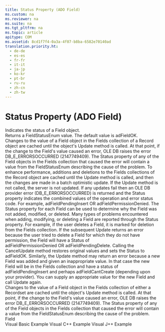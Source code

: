 ```yaml
---
title: Status Property (ADO Field)
ms.custom: na
ms.reviewer: na
ms.suite: na
ms.tgt_pltfrm: na
ms.topic: article
apitype: COM
ms.assetid: 8cd1f7f4-0a3a-4f07-b8ba-6582e70140ad
translation.priority.ht: 
  - de-de
  - es-es
  - fr-fr
  - it-it
  - ja-jp
  - ko-kr
  - pt-br
  - ru-ru
  - zh-cn
  - zh-tw
---
```

# Status Property (ADO Field)
<?xml version="1.0" encoding="utf-8"?>
<developerReferenceWithoutSyntaxDocument xmlns="http://ddue.schemas.microsoft.com/authoring/2003/5" xmlns:xlink="http://www.w3.org/1999/xlink" xmlns:xsi="http://www.w3.org/2001/XMLSchema-instance" xsi:schemaLocation="http://ddue.schemas.microsoft.com/authoring/2003/5 http://dduestorage.blob.core.windows.net/ddueschema/developer.xsd">
  <introduction>
    <para>Indicates the status of a <legacyLink xlink:href="b10a72fc-3c4b-4186-a70b-993dc9f7a092">Field</legacyLink> object.</para>
  </introduction>
  <section>
    <title>Return Value</title>
    <content>
      <para>Returns a <legacyLink xlink:href="e06da1e2-303f-41b2-a3b0-61e233da152c">FieldStatusEnum</legacyLink> value. The default value is <legacyBold>adFieldOK</legacyBold>.</para>
    </content>
  </section>
  <languageReferenceRemarks>
    <content />
    <sections>
      <section>
        <title>Record Field Status</title>
        <content>
          <para>Changes to the value of a <legacyBold>Field</legacyBold> object in the Fields collection of a <legacyLink xlink:href="db83ed2c-a8e3-460c-8682-64667e4d5d01">Record</legacyLink> object are cached until the object's <legacyLink xlink:href="6b2a9c31-1a7e-40db-8a53-30720d0f6cc1">Update</legacyLink> method is called. At that point, if the change to the Field's value caused an error, OLE DB raises the error <legacyBold>DB_E_ERRORSOCCURRED</legacyBold> (2147749409). The Status property of any of the <legacyBold>Field</legacyBold> objects in the <legacyBold>Fields</legacyBold> collection that caused the error will contain a value from the <legacyLink xlink:href="e06da1e2-303f-41b2-a3b0-61e233da152c">FieldStatusEnum</legacyLink> describing the cause of the problem.</para>
          <para>To enhance performance, additions and deletions to the <legacyLink xlink:href="7c371474-b88f-4730-afa5-44163a0488d5">Fields</legacyLink> collections of the <legacyBold>Record</legacyBold> object are cached until the <legacyBold>Update</legacyBold> method is called, and then the changes are made in a batch optimistic update. If the <legacyBold>Update</legacyBold> method is not called, the server is not updated. If any updates fail then an OLE DB provider error (DB_E_ERRORSOCCURRED) is returned and the <legacyBold>Status</legacyBold> property indicates the combined values of the operation and error status code. For example, <legacyBold>adFieldPendingInsert</legacyBold> <legacyBold>OR</legacyBold> <legacyBold>adFieldPermissionDenied</legacyBold>. The <legacyBold>Status</legacyBold> property for each <legacyBold>Field</legacyBold> can be used to determine why the <legacyBold>Field</legacyBold> was not added, modified, or deleted.</para>
          <para>Many types of problems encountered when adding, modifying, or deleting a <legacyBold>Field</legacyBold> are reported through the <legacyBold>Status</legacyBold> property. For example, if the user deletes a <legacyBold>Field</legacyBold>, it is marked for deletion from the <legacyBold>Fields</legacyBold> collection. If the subsequent <legacyBold>Update</legacyBold> returns an error because the user tried to delete a <legacyBold>Field</legacyBold> for which they do not have permission, the <legacyBold>Field</legacyBold> will have a <legacyBold>Status</legacyBold> of <legacyBold>adFieldPermissionDenied</legacyBold> <legacyBold>OR</legacyBold> <legacyBold>adFieldPendingDelete</legacyBold>. Calling the <legacyLink xlink:href="eaa856cc-c786-462e-890c-c896261b1741">CancelUpdate</legacyLink> method restores original values and sets the <legacyBold>Status</legacyBold> to <legacyBold>adFieldOK</legacyBold>.</para>
          <para>Similarly, the <legacyBold>Update</legacyBold> method may return an error because a new <legacyBold>Field</legacyBold> was added and given an inappropriate value. In that case the new <legacyBold>Field</legacyBold> will be in the <legacyBold>Fields</legacyBold> collection and have a status of <legacyBold>adFieldPendingInsert</legacyBold> and perhaps <legacyBold>adFieldCantCreate</legacyBold> (depending upon your provider). You can supply an appropriate value for the new <legacyBold>Field</legacyBold> and call <legacyBold>Update</legacyBold> again.</para>
        </content>
      </section>
      <section>
        <title>Recordset Field Status</title>
        <content>
          <para>Changes to the value of a <legacyBold>Field</legacyBold> object in the Fields collection of either a <legacyLink xlink:href="ede1415f-c3df-4cc5-a05b-2576b2b84b60">Recordset</legacyLink> are cached until the object's <legacyLink xlink:href="6b2a9c31-1a7e-40db-8a53-30720d0f6cc1">Update</legacyLink> method is called. At that point, if the change to the Field's value caused an error, OLE DB raises the error <legacyBold>DB_E_ERRORSOCCURRED</legacyBold> (2147749409). The Status property of any of the <legacyBold>Field</legacyBold> objects in the <legacyBold>Fields</legacyBold> collection that caused the error will contain a value from the <legacyLink xlink:href="e06da1e2-303f-41b2-a3b0-61e233da152c">FieldStatusEnum</legacyLink> describing the cause of the problem.</para>
        </content>
      </section>
    </sections>
  </languageReferenceRemarks>
  <section>
    <title>Applies To</title>
    <content>
      <para>
        <link xlink:href="b10a72fc-3c4b-4186-a70b-993dc9f7a092">Field</link>
      </para>
    </content>
  </section>
  <relatedTopics>
<link xlink:href="fdd09b60-39c7-44be-8008-e891a031f80e">Visual Basic Example</link>
<link xlink:href="194ce221-49bd-4474-ba34-91453d329381">Visual C++ Example</link>
<link xlink:href="d35cb991-2c5b-4d91-bc07-62104242cae7">Visual J++ Example</link>
</relatedTopics>
</developerReferenceWithoutSyntaxDocument>